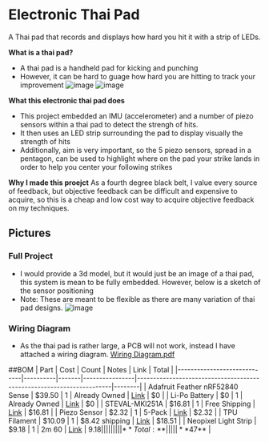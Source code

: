 # Electronic Thai Pad

A Thai pad that records and displays how hard you hit it with a strip of LEDs.

**What is a thai pad?**
- A thai pad is a handheld pad for kicking and punching
- However, it can be hard to guage how hard you are hitting to track your improvement
![image](https://github.com/user-attachments/assets/8ed7a2e0-8507-4925-b12a-c4d6ba41045c)
![image](https://github.com/user-attachments/assets/ea5d6d66-24eb-497e-b4f8-8ac19e8ba72e)

**What this electronic thai pad does**
- This project embedded an IMU (accelerometer) and a number of piezo sensors within a thai pad to detect the strengh of hits.
- It then uses an LED strip surrounding the pad to display visually the strength of hits
- Additionally, aim is very important, so the 5 piezo sensors, spread in a pentagon, can be used to highlight where on the pad your strike lands in order to help you center your following strikes

**Why I made this proejct**
As a fourth degree black belt, I value every source of feedback, but objective feedback can be difficult and expensive to acquire, so this is a cheap and low cost way to acquire objective feedback on my techniques.

## Pictures
### Full Project
- I would provide a 3d model, but it would just be an image of a thai pad, this system is mean to be fully embedded. However, below is a sketch of the sensor positioning
- Note: These are meant to be flexible as there are many variation of thai pad designs.
![image](https://github.com/user-attachments/assets/06b3a453-3c4d-4ea4-b32f-c71c10dfaf04)
### Wiring Diagram
- As the thai pad is rather large, a PCB will not work, instead I have attached a wiring diagram.
[Wiring Diagram.pdf](https://github.com/user-attachments/files/20841662/STEVAL-MKI251A.Pinout.pdf)

##BOM
| Part                        | Cost     | Count | Notes          | Link                                                                 | Total  |
|-----------------------------|----------|-------|----------------|----------------------------------------------------------------------|--------|
| Adafruit Feather nRF52840 Sense | $39.50   | 1     | Already Owned   | [Link](https://www.adafruit.com/product/4516)                        | $0     |
| Li-Po Battery              | $0       | 1     | Already Owned   | [Link](https://www.adafruit.com/product/4237)                        | $0     |
| STEVAL-MKI251A             | $16.81   | 1     | Free Shipping   | [Link](https://estore.st.com/en/steval-mki251a-cpn.html)            | $16.81 |
| Piezo Sensor               | $2.32    | 1     | 5-Pack          | [Link](https://www.aliexpress.us/item/3256808935246513.html)        | $2.32  |
| TPU Filament               | $10.09   | 1     | $8.42 shipping  | [Link](https://www.aliexpress.us/item/3256804775295760.html)        | $18.51 |
| Neopixel Light Strip       | $9.18    | 1     | 2m 60           | [Link](https://www.aliexpress.us/item/2251801850504415.html)        | $9.18  |
|                             |          |       |                |                                                                      |        |
| **Total:**                  |          |       |                |                                                                      | **$47** |



